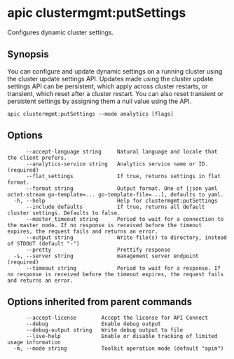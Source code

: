 # apic clustermgmt:putSettings

Configures dynamic cluster settings.

## Synopsis

You can configure and update dynamic settings on a running cluster using the cluster update settings API. Updates made using the cluster update settings API can be persistent, which apply across cluster restarts, or transient, which reset after a cluster restart. You can also reset transient or persistent settings by assigning them a null value using the API.

```
apic clustermgmt:putSettings --mode analytics [flags]
```

## Options

```
      --accept-language string     Natural language and locale that the client prefers.
      --analytics-service string   Analytics service name or ID. (required)
      --flat_settings              If true, returns settings in flat format.
      --format string              Output format. One of [json yaml octet-stream go-template=... go-template-file=...], defaults to yaml.
  -h, --help                       Help for clustermgmt:putSettings
      --include_defaults           If true, returns all default cluster settings. Defaults to false.
      --master_timeout string      Period to wait for a connection to the master node. If no response is received before the timeout expires, the request fails and returns an error.
      --output string              Write file(s) to directory, instead of STDOUT (default "-")
      --pretty                     Prettify response
  -s, --server string              management server endpoint (required)
      --timeout string             Period to wait for a response. If no response is received before the timeout expires, the request fails and returns an error.
```

## Options inherited from parent commands

```
      --accept-license        Accept the license for API Connect
      --debug                 Enable debug output
      --debug-output string   Write debug output to file
      --live-help             Enable or disable tracking of limited usage information
  -m, --mode string           Toolkit operation mode (default "apim")
```
